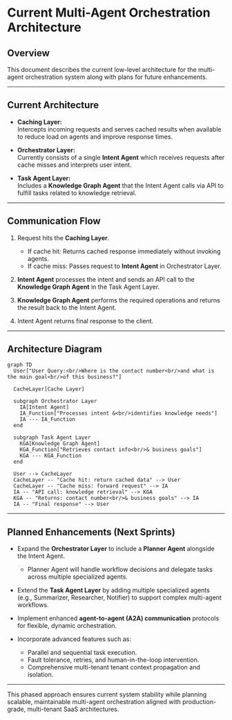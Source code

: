 # Current Multi-Agent Orchestration Architecture

## Overview

This document describes the current low-level architecture for the multi-agent orchestration system along with plans for future enhancements.

---

## Current Architecture

- **Caching Layer:**  
  Intercepts incoming requests and serves cached results when available to reduce load on agents and improve response times.

- **Orchestrator Layer:**  
  Currently consists of a single **Intent Agent** which receives requests after cache misses and interprets user intent.

- **Task Agent Layer:**  
  Includes a **Knowledge Graph Agent** that the Intent Agent calls via API to fulfill tasks related to knowledge retrieval.

---

## Communication Flow

1. Request hits the **Caching Layer**.  
   - If cache hit: Returns cached response immediately without invoking agents.  
   - If cache miss: Passes request to **Intent Agent** in Orchestrator Layer.

2. **Intent Agent** processes the intent and sends an API call to the **Knowledge Graph Agent** in the Task Agent Layer.

3. **Knowledge Graph Agent** performs the required operations and returns the result back to the Intent Agent.

4. Intent Agent returns final response to the client.

---

## Architecture Diagram

```mermaid
graph TD
  User["User Query:<br/>Where is the contact number<br/>and what is the main goal<br/>of this business?"]
  
  CacheLayer[Cache Layer]
  
  subgraph Orchestrator Layer
    IA[Intent Agent]
    IA_Function["Processes intent &<br/>identifies knowledge needs"]
    IA --- IA_Function
  end
  
  subgraph Task Agent Layer
    KGA[Knowledge Graph Agent]
    KGA_Function["Retrieves contact info<br/>& business goals"]
    KGA --- KGA_Function
  end
  
  User --> CacheLayer
  CacheLayer -- "Cache hit: return cached data" --> User
  CacheLayer -- "Cache miss: forward request" --> IA
  IA -- "API call: knowledge retrieval" --> KGA
  KGA -- "Returns: contact number<br/>& business goals" --> IA
  IA -- "Final response" --> User
```

---

## Planned Enhancements (Next Sprints)

- Expand the **Orchestrator Layer** to include a **Planner Agent** alongside the Intent Agent.  
  - Planner Agent will handle workflow decisions and delegate tasks across multiple specialized agents.

- Extend the **Task Agent Layer** by adding multiple specialized agents (e.g., Summarizer, Researcher, Notifier) to support complex multi-agent workflows.

- Implement enhanced **agent-to-agent (A2A) communication** protocols for flexible, dynamic orchestration.

- Incorporate advanced features such as:
  - Parallel and sequential task execution.
  - Fault tolerance, retries, and human-in-the-loop intervention.
  - Comprehensive multi-tenant tenant context propagation and isolation.

---

This phased approach ensures current system stability while planning scalable, maintainable multi-agent orchestration aligned with production-grade, multi-tenant SaaS architectures.
